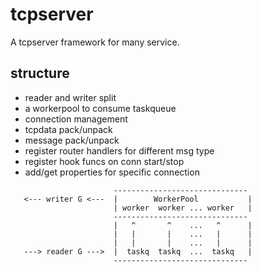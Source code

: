 # tcpserver

A tcpserver framework for many service.

## structure

* reader and writer split
* a workerpool to consume taskqueue
* connection management
* tcpdata pack/unpack
* message pack/unpack
* register router handlers for different msg type
* register hook funcs on conn start/stop
* add/get properties for specific connection

```golang
                       ------------------------------
   <--- writer G <---  |        WorkerPool           |
                       | worker  worker ... worker   |
                       ------------------------------
                       |   ^       ^    ...   ^      |
                       |   |       |    ...   |      |
                       |   |       |    ...   |      |
   ---> reader G --->  |  taskq  taskq  ...  taskq   |
                       ------------------------------
```
